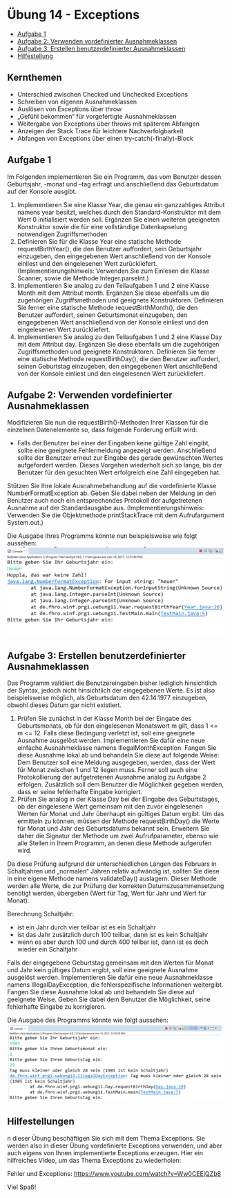 # Übung 14 - Exceptions

- [Aufgabe 1](#aufgabe-1)
- [Aufgabe 2: Verwenden vordefinierter Ausnahmeklassen](#aufgabe-2-verwenden-vordefinierter-ausnahmeklassen)
- [Aufgabe 3: Erstellen benutzerdefinierter Ausnahmeklassen](#aufgabe-3-erstellen-benutzerdefinierter-ausnahmeklassen)
- [Hilfestellung](#hilfestellungen)

## Kernthemen

- Unterschied zwischen Checked und Unchecked Exceptions
- Schreiben von eigenen Ausnahmeklassen
- Auslösen von Exceptions über throw
- „Gefühl bekommen“ für vorgefertigte Ausnahmeklassen
- Weitergabe von Exceptions über throws mit späterem Abfangen
- Anzeigen der Stack Trace für leichtere Nachverfolgbarkeit
- Abfangen von Exceptions über einen try-catch(-finally)-Block

## Aufgabe 1

Im Folgenden implementieren Sie ein Programm, das vom Benutzer dessen Geburtsjahr, -monat und
–tag erfragt und anschließend das Geburtsdatum auf der Konsole ausgibt.

1. Implementieren Sie eine Klasse Year, die genau ein ganzzahliges Attribut namens year besitzt,
   welches durch den Standard-Konstruktor mit dem Wert 0 initialisiert werden soll. Ergänzen Sie
   einen weiteren geeigneten Konstruktor sowie die für eine vollständige Datenkapselung
   notwendigen Zugriffsmethoden
2. Definieren Sie für die Klasse Year eine statische Methode requestBirthYear(), die den Benutzer
   auffordert, sein Geburtsjahr einzugeben, den eingegebenen Wert anschließend von der Konsole
   einliest und den eingelesenen Wert zurückliefert.
   (Implementierungshinweis: Verwenden Sie zum Einlesen die Klasse Scanner, sowie die Methode
   Integer.parseInt.)
3. Implementieren Sie analog zu den Teilaufgaben 1 und 2 eine Klasse Month mit dem Attribut
   month. Ergänzen Sie diese ebenfalls um die zugehörigen Zugriffsmethoden und geeignete
   Konstruktoren. Definieren Sie ferner eine statische Methode requestBirthMonth(), die den
   Benutzer auffordert, seinen Geburtsmonat einzugeben, den eingegebenen Wert anschließend von
   der Konsole einliest und den eingelesenen Wert zurückliefert.
4. Implementieren Sie analog zu den Teilaufgaben 1 und 2 eine Klasse Day mit dem Attribut day.
   Ergänzen Sie diese ebenfalls um die zugehörigen Zugriffsmethoden und geeignete Konstruktoren.
   Definieren Sie ferner eine statische Methode requestBirthDay(), die den Benutzer auffordert,
   seinen Geburtstag einzugeben, den eingegebenen Wert anschließend von der Konsole einliest
   und den eingelesenen Wert zurückliefert.

## Aufgabe 2: Verwenden vordefinierter Ausnahmeklassen

Modifizieren Sie nun die requestBirth<DateElement>()-Methoden Ihrer Klassen für die einzelnen
Datenelemente so, dass folgende Forderung erfüllt wird:

- Falls der Benutzer bei einer der Eingaben keine gültige Zahl eingibt, sollte eine geeignete
  Fehlermeldung angezeigt werden. Anschließend sollte der Benutzer erneut zur Eingabe des gerade
  gewünschten Wertes aufgefordert werden. Dieses Vorgehen wiederholt sich so lange, bis der
  Benutzer für den gesuchten Wert erfolgreich eine Zahl eingegeben hat.

Stützen Sie Ihre lokale Ausnahmebehandlung auf die vordefinierte Klasse NumberFormatException
ab. Geben Sie dabei neben der Meldung an den Benutzer auch noch ein entsprechendes Protokoll
der aufgetretenen Ausnahme auf der Standardausgabe aus.
(Implementierungshinweis: Verwenden Sie die Objektmethode printStackTrace mit dem
Aufrufargument System.out.)

Die Ausgabe Ihres Programms könnte nun beispielsweise wie folgt aussehen:
![Mögliche Ausgabe von Aufgabe 2](pictures/exampleOfOutputStatement.png)

## Aufgabe 3: Erstellen benutzerdefinierter Ausnahmeklassen

Das Programm validiert die Benutzereingaben bisher lediglich hinsichtlich der Syntax, jedoch nicht
hinsichtlich der eingegebenen Werte. Es ist also beispielsweise möglich, als Geburtsdatum den
42.14.1977 einzugeben, obwohl dieses Datum gar nicht existiert.

1. Prüfen Sie zunächst in der Klasse Month bei der Eingabe des Geburtsmonats, ob für den
   eingelesenen Monatswert m gilt, dass 1 <= m <= 12. Falls diese Bedingung verletzt ist, soll eine
   geeignete Ausnahme ausgelöst werden. Implementieren Sie dafür eine neue einfache
   Ausnahmeklasse namens IllegalMonthException. Fangen Sie diese Ausnahme lokal ab und
   behandeln Sie diese auf folgende Weise: Dem Benutzer soll eine Meldung ausgegeben, werden,
   dass der Wert für Monat zwischen 1 und 12 liegen muss. Ferner soll auch eine Protokollierung der
   aufgetretenen Ausnahme analog zu Aufgabe 2 erfolgen. Zusätzlich soll dem Benutzer die
   Möglichkeit gegeben werden, dass er seine fehlerhafte Eingabe korrigiert.
2. Prüfen Sie analog in der Klasse Day bei der Eingabe des Geburtstages, ob der eingelesene Wert
   gemeinsam mit den zuvor eingelesenen Werten für Monat und Jahr überhaupt ein gültiges Datum
   ergibt. Um das ermitteln zu können, müssen der Methode requestBirthDay() die Werte für Monat
   und Jahr des Geburtsdatums bekannt sein. Erweitern Sie daher die Signatur der Methode um
   zwei Aufrufparameter, ebenso wie alle Stellen in Ihrem Programm, an denen diese Methode
   aufgerufen wird.

Da diese Prüfung aufgrund der unterschiedlichen Längen des Februars in Schaltjahren und
„normalen“ Jahren relativ aufwändig ist, sollten Sie diese in eine eigene Methode namens
validateDay() auslagern. Dieser Methode werden alle Werte, die zur Prüfung der korrekten
Datumszusammensetzung benötigt werden, übergeben (Wert für Tag, Wert für Jahr und Wert für
Monat).

Berechnung Schaltjahr:
- ist ein Jahr durch vier teilbar ist es ein Schaltjahr
- ist das Jahr zusätzlich durch 100 teilbar, dann ist es kein Schaltjahr
- wenn es aber durch 100 und durch 400 teilbar ist, dann ist es doch wieder ein Schaltjahr

Falls der eingegebene Geburtstag gemeinsam mit den Werten für Monat und Jahr kein gültiges
Datum ergibt, soll eine geeignete Ausnahme ausgelöst werden. Implementieren Sie dafür eine
neue Ausnahmeklasse namens IllegalDayException, die fehlerspezifische Informationen
weitergibt. Fangen Sie diese Ausnahme lokal ab und behandeln Sie diese auf geeignete Weise.
Geben Sie dabei dem Benutzer die Möglichkeit, seine fehlerhafte Eingabe zu korrigieren.

Die Ausgabe des Programms könnte wie folgt aussehen:
![Mögliche Ausgabe von Aufgabe 3](pictures/exampleOfOutputStatementE3.png)
## Hilfestellungen

n dieser Übung beschäftigen Sie sich mit dem Thema Exceptions. Sie werden also in dieser Übung vordefinierte Exceptions verwenden, und aber auch eigens von Ihnen implementierte Exceptions erzeugen.
Hier ein hilfreiches Video, um das Thema Exceptions zu wiederholen:

Fehler und Exceptions: https://www.youtube.com/watch?v=Ww0CEEjQZb8

Viel Spaß!